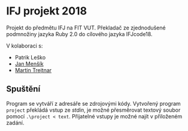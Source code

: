 # IFJ projekt 2018
Projekt do předmětu IFJ na FIT VUT. Překladač ze zjednodušené podmnožiny jazyka Ruby 2.0 do cílového jazyka IFJcode18.

V kolaboraci s:
- Patrik Leško
- [Jan Menšík](https://github.com/Jonnymen)
- [Martin Trejtnar](https://github.com/xCuteDevil)

## Spuštění

Program se vytváří z adresáře se zdrojovými kódy. Vytvořený program ```project``` překládá vstup ze *stdin*, je možné přesměrovat textový soubor pomocí ```.\project < text```. Přijatelné vstupy je možné najít v přiloženém zadání.
